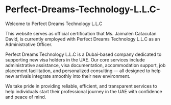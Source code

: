 # Perfect-Dreams-Technology-L.L.C-
Welcome to Perfect Dreams Technology L.L.C

This website serves as official certification that Ms. Jaimalen Catacutan David, is currently employed with Perfect Dreams Technology L.L.C as an Administrative Officer.

Perfect Dreams Technology L.L.C is a Dubai-based company dedicated to supporting new visa holders in the UAE. Our core services include administrative assistance, visa documentation, accommodation support, job placement facilitation, and personalized consulting — all designed to help new arrivals integrate smoothly into their new environment.

We take pride in providing reliable, efficient, and transparent services to help individuals start their professional journey in the UAE with confidence and peace of mind.
